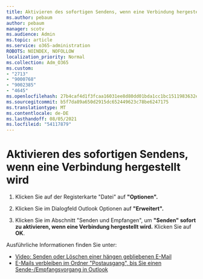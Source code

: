 ```yaml
---
title: Aktivieren des sofortigen Sendens, wenn eine Verbindung hergestellt wird
ms.author: pebaum
author: pebaum
manager: scotv
ms.audience: Admin
ms.topic: article
ms.service: o365-administration
ROBOTS: NOINDEX, NOFOLLOW
localization_priority: Normal
ms.collection: Adm_O365
ms.custom:
- "2713"
- "9000768"
- "9002385"
- "4645"
ms.openlocfilehash: 27b4caf4d1f3fcaa16031ee8d80dd01bda1cc1bc1511983632ebbabf82f8ecbc
ms.sourcegitcommit: b5f7da89a650d2915dc652449623c78be6247175
ms.translationtype: MT
ms.contentlocale: de-DE
ms.lasthandoff: 08/05/2021
ms.locfileid: "54117879"
---
```

# <a name="enable-send-immediately-when-connected"></a>Aktivieren des sofortigen Sendens, wenn eine Verbindung hergestellt wird
 
1. Klicken Sie auf der Registerkarte "Datei" auf **"Optionen".**

2. Klicken Sie im Dialogfeld Outlook Optionen auf **"Erweitert".**

3. Klicken Sie im Abschnitt "Senden und Empfangen", um **"Senden" sofort zu aktivieren, wenn eine Verbindung hergestellt wird.** Klicken Sie auf **OK**.

Ausführliche Informationen finden Sie unter:
- [Video: Senden oder Löschen einer hängen gebliebenen E-Mail](https://support.office.com/article/Video-Send-or-delete-an-email-stuck-in-your-outbox-26d5d34a-4e5f-444a-a9e8-44db04a94dec) 
- [E-Mails verbleiben im Ordner "Postausgang", bis Sie einen Sende-/Empfangsvorgang in Outlook](https://support.microsoft.com/help/2797572/email-stays-in-the-outbox-folder-until-you-manually-initiate-a-send-re)
